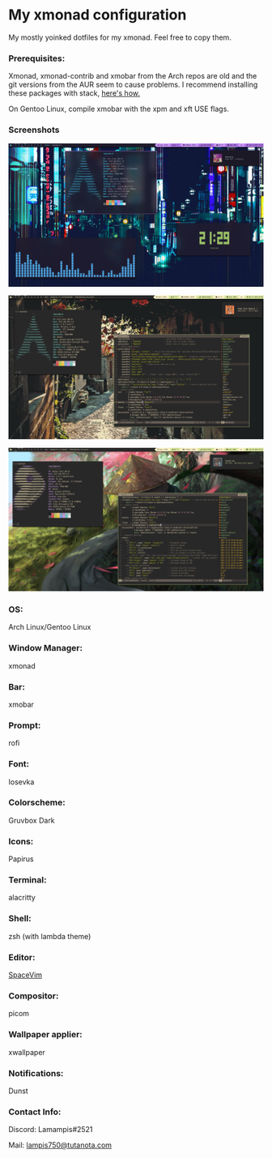 # My xmonad configuration
 My mostly yoinked dotfiles for my xmonad. Feel free to copy them. 

### Prerequisites: 

 Xmonad, xmonad-contrib and xmobar from the Arch repos are old and the git versions from the AUR seem to cause problems.
I recommend installing these packages with stack, [here's how.](https://brianbuccola.com/how-to-install-xmonad-and-xmobar-via-stack/)

On Gentoo Linux, compile xmobar with the xpm and xft USE flags. 

### Screenshots

![](desktopscreenshot.png)

![](gruvbox.png)

![](gruvbox2.png)

### OS: 
Arch Linux/Gentoo Linux

### Window Manager: 
xmonad 

### Bar: 
xmobar

### Prompt: 
rofi

### Font: 
Iosevka

### Colorscheme: 
Gruvbox Dark

### Icons: 
Papirus

### Terminal: 
alacritty

### Shell: 
zsh (with lambda theme)

### Editor:
[SpaceVim](https://spacevim.org/)

### Compositor: 
picom

### Wallpaper applier: 
xwallpaper

### Notifications: 
Dunst

### Contact Info:

Discord: Lamampis#2521

Mail: lampis750@tutanota.com
